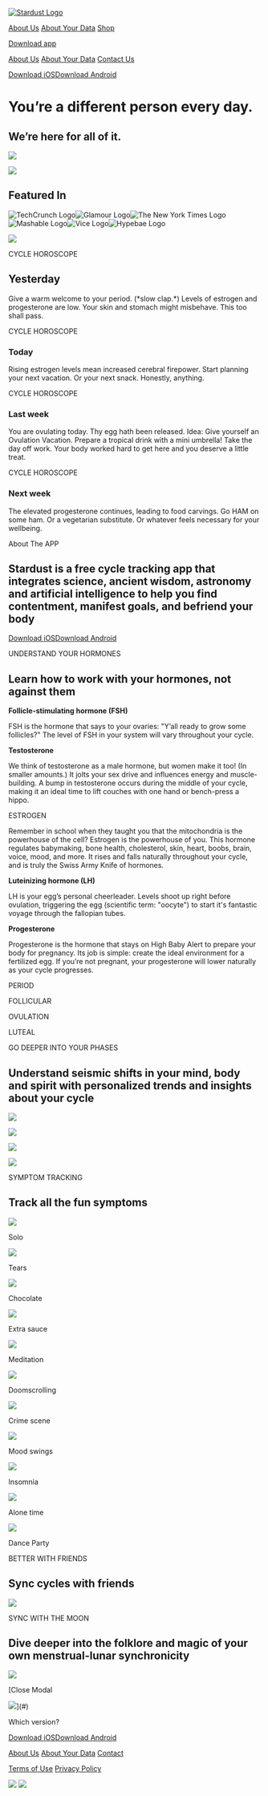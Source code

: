 [![Stardust Logo](images/Stardust-Logo.svg)](https://www.thestardustapp.com/index.html)

[About Us](https://www.thestardustapp.com/about-us.html) [About Your Data](https://www.thestardustapp.com/about-your-data.html) [Shop](https://shop.stardust.app/)

[Download app](#)

[About Us](https://www.thestardustapp.com/about-us.html) [About Your Data](https://www.thestardustapp.com/about-your-data.html) [Contact Us](https://www.thestardustapp.com/contact.html)

[Download iOS](https://apps.apple.com/us/app/stardust-period-tracker/id1495829322)[Download Android](https://play.google.com/store/apps/details?id=com.stardust.app&hl=en_US&gl=US)

[](https://instagram.com/stardust/?hl=en)[](https://www.tiktok.com/@stardust.app)

You’re a different person every day.
====================================

We’re here for all of it.
-------------------------

![](images/Hero-Orb-Image.svg)

![](images/Gradient-Glow.svg)

Featured In
-----------

![TechCrunch Logo](images/TechCrunch-Logo.svg)![Glamour Logo](images/GLAMOR-Logo.svg)![The New York Times Logo](images/The-New-York-Times-Logo.svg)![Mashable Logo](images/Mashable-Logo.svg)![Vice Logo](images/Vice-Logo.svg)![Hypebae Logo](images/Hypebae-Logo.svg)

![](images/Crads-Mobile-Mockup.svg)

CYCLE HOROSCOPE

Yesterday
---------

Give a warm welcome to your period. (\*slow clap.\*) Levels of estrogen and progesterone are low. Your skin and stomach might misbehave. This too shall pass.

CYCLE HOROSCOPE

### Today

Rising estrogen levels mean increased cerebral firepower. Start planning your next vacation. Or your next snack. Honestly, anything.

CYCLE HOROSCOPE

### Last week

You are ovulating today. Thy egg hath been released. Idea: Give yourself an Ovulation Vacation. Prepare a tropical drink with a mini umbrella! Take the day off work. Your body worked hard to get here and you deserve a little treat.

CYCLE HOROSCOPE

### Next week

The elevated progesterone continues, leading to food carvings. Go HAM on some ham. Or a vegetarian substitute. Or whatever feels necessary for your wellbeing.

About The APP

Stardust is a free cycle tracking app that integrates science, ancient wisdom, astronomy and artificial intelligence to help you find contentment, manifest goals, and befriend your body
-----------------------------------------------------------------------------------------------------------------------------------------------------------------------------------------

[Download iOS](https://apps.apple.com/us/app/stardust-period-tracker/id1495829322)[Download Android](https://play.google.com/store/apps/details?id=com.stardust.app&hl=en_US&gl=US)

UNDERSTAND YOUR HORMONES

Learn how to work with your hormones, not against them
------------------------------------------------------

**Follicle-stimulating hormone (FSH)**

FSH is the hormone that says to your ovaries: "Y’all ready to grow some follicles?" The level of FSH in your system will vary throughout your cycle.

**Testosterone**

We think of testosterone as a male hormone, but women make it too! (In smaller amounts.) It jolts your sex drive and influences energy and muscle-building. A bump in testosterone occurs during the middle of your cycle, making it an ideal time to lift couches with one hand or bench-press a hippo.

ESTROGEN

Remember in school when they taught you that the mitochondria is the powerhouse of the cell? Estrogen is the powerhouse of you. This hormone regulates babymaking, bone health, cholesterol, skin, heart, boobs, brain, voice, mood, and more. It rises and falls naturally throughout your cycle, and is truly the Swiss Army Knife of hormones.

**Luteinizing hormone (LH)**

LH is your egg’s personal cheerleader. Levels shoot up right before ovulation, triggering the egg (scientific term: "oocyte") to start it's fantastic voyage through the fallopian tubes. 

**Progesterone**

Progesterone is the hormone that stays on High Baby Alert to prepare your body for pregnancy. Its job is simple: create the ideal environment for a fertilized egg. If you’re not pregnant, your progesterone will lower naturally as your cycle progresses.

PERIOD

FOLLICULAR

OVULATION

LUTEAL

GO DEEPER INTO YOUR PHASES

Understand seismic shifts in your mind, body and spirit with personalized trends and insights about your cycle
--------------------------------------------------------------------------------------------------------------

![](images/Phase-Period-Mockup.svg)

![](images/Phase-Follicular-Mockup.svg)

![](images/Phase-Ovulation-Mockup.svg)

![](images/Phase-Luteal-Mockup.svg)

SYMPTOM TRACKING

Track all the fun symptoms
--------------------------

![](images/Solo-Icon.svg)

Solo

![](images/Tears-Icon.svg)

Tears

![](images/Chocolate-Icon.svg)

Chocolate

![](images/Extra-Sauce-Icon.svg)

Extra sauce

![](images/Meditation-Icon.svg)

Meditation

![](images/Doomscrolling-Icon.svg)

Doomscrolling

![](images/Crime-Scene-Icon.svg)

Crime scene

![](images/Mood-Swing-Icon.svg)

Mood swings

![](images/Insomnia.svg)

Insomnia

![](images/Alone-Time.svg)

Alone time

![](images/Dance-Party.svg)

Dance Party

BETTER WITH FRIENDS

Sync cycles with friends
------------------------

![](images/Friends-Mobile-Mockup.svg)

SYNC WITH THE MOON

Dive deeper into the folklore and magic of your own menstrual-lunar synchronicity 
----------------------------------------------------------------------------------

![](images/Moon-Sync-Mockup.svg)

[Close Modal

![](images/Modal-Close.svg)](#)

Which version?

[Download iOS](https://apps.apple.com/us/app/stardust-period-tracker/id1495829322)[Download Android](https://play.google.com/store/apps/details?id=com.stardust.app&hl=en_US&gl=US)

[About Us](https://www.thestardustapp.com/about-us.html) [About Your Data](https://www.thestardustapp.com/about-your-data.html) [Contact](https://www.thestardustapp.com/contact.html)

[Terms of Use](https://www.thestardustapp.com/terms-of-use.html) [Privacy Policy](https://www.thestardustapp.com/privacy-policy.html)

[![](images/Google-Play-Badge.svg)](https://play.google.com/store/apps/details?id=com.stardust.app&hl=en_US&gl=US) [![](images/Download_on_the_App_Store_Badge_US-UK_RGB_blk_092917.svg)](https://apps.apple.com/us/app/stardust-period-tracker/id1495829322)

[](https://instagram.com/stardust/?hl=en)[](https://www.tiktok.com/@stardust.app)